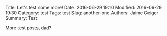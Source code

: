 Title: Let's test some more!
Date: 2016-06-29 19:10
Modified: 2016-06-29 19:30
Category: test
Tags: test
Slug: another-one
Authors: Jaime Geiger
Summary: Test

More test posts, dad?
